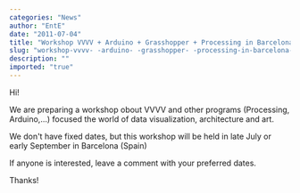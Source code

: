 ```yaml
---
categories: "News"
author: "EntE"
date: "2011-07-04"
title: "Workshop VVVV + Arduino + Grasshopper + Processing in Barcelona (Spain)"
slug: "workshop-vvvv- -arduino- -grasshopper- -processing-in-barcelona-(spain)"
description: ""
imported: "true"
---
```



Hi!

We are preparing a workshop obout VVVV and other programs (Processing, Arduino,...) focused the world of data visualization, architecture and art.

We don't have fixed dates, but this workshop will be held in late July or early September in Barcelona (Spain)

If anyone is interested, leave a comment with your preferred dates.

Thanks!